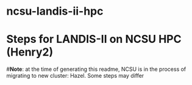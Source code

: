 # ncsu-landis-ii-hpc

# Steps for LANDIS-II on NCSU HPC (Henry2)
#**Note**: at the time of generating this readme, NCSU is in the process of migrating to new cluster: Hazel. Some steps may differ
